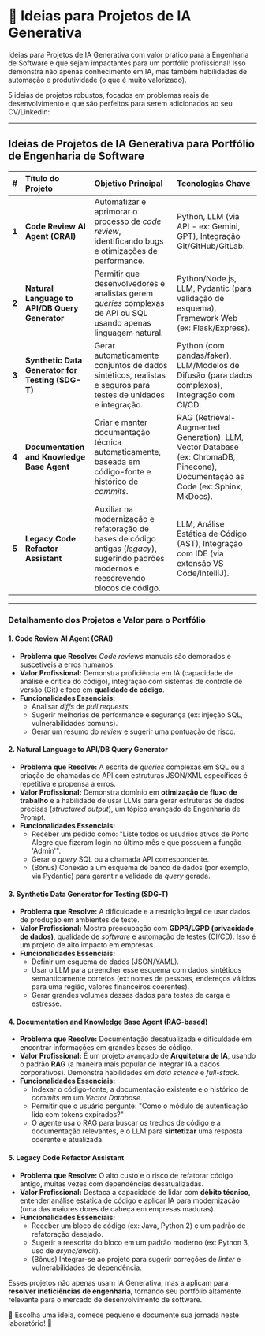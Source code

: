 # 🧠 Ideias para Projetos de IA Generativa

Ideias para Projetos de IA Generativa com valor prático para a Engenharia de Software e que sejam impactantes para um portfólio profissional!
Isso demonstra não apenas conhecimento em IA, mas também habilidades de automação e produtividade (o que é muito valorizado).

5 ideias de projetos robustos, focados em problemas reais de desenvolvimento e que são perfeitos para serem adicionados ao seu CV/LinkedIn:

---

## Ideias de Projetos de IA Generativa para Portfólio de Engenharia de Software

| # | Título do Projeto | Objetivo Principal | Tecnologias Chave |
| :--- | :--- | :--- | :--- |
| **1** | **Code Review AI Agent (CRAI)** | Automatizar e aprimorar o processo de *code review*, identificando bugs e otimizações de performance. | Python, LLM (via API - ex: Gemini, GPT), Integração Git/GitHub/GitLab. |
| **2** | **Natural Language to API/DB Query Generator** | Permitir que desenvolvedores e analistas gerem *queries* complexas de API ou SQL usando apenas linguagem natural. | Python/Node.js, LLM, Pydantic (para validação de esquema), Framework Web (ex: Flask/Express). |
| **3** | **Synthetic Data Generator for Testing (SDG-T)** | Gerar automaticamente conjuntos de dados sintéticos, realistas e seguros para testes de unidades e integração. | Python (com pandas/faker), LLM/Modelos de Difusão (para dados complexos), Integração com CI/CD. |
| **4** | **Documentation and Knowledge Base Agent** | Criar e manter documentação técnica automaticamente, baseada em código-fonte e histórico de *commits*. | RAG (Retrieval-Augmented Generation), LLM, Vector Database (ex: ChromaDB, Pinecone), Documentação as Code (ex: Sphinx, MkDocs). |
| **5** | **Legacy Code Refactor Assistant** | Auxiliar na modernização e refatoração de bases de código antigas (*legacy*), sugerindo padrões modernos e reescrevendo blocos de código. | LLM, Análise Estática de Código (AST), Integração com IDE (via extensão VS Code/IntelliJ). |

---

### Detalhamento dos Projetos e Valor para o Portfólio

#### 1. Code Review AI Agent (CRAI)

* **Problema que Resolve:** *Code reviews* manuais são demorados e suscetíveis a erros humanos.
* **Valor Profissional:** Demonstra proficiência em IA (capacidade de análise e crítica do código), integração com sistemas de controle de versão (Git) e foco em **qualidade de código**.
* **Funcionalidades Essenciais:**
  * Analisar *diffs* de *pull requests*.
  * Sugerir melhorias de performance e segurança (ex: injeção SQL, vulnerabilidades comuns).
  * Gerar um resumo do *review* e sugerir uma pontuação de risco.

#### 2. Natural Language to API/DB Query Generator

* **Problema que Resolve:** A escrita de *queries* complexas em SQL ou a criação de chamadas de API com estruturas JSON/XML específicas é repetitiva e propensa a erros.
* **Valor Profissional:** Demonstra domínio em **otimização de fluxo de trabalho** e a habilidade de usar LLMs para gerar estruturas de dados precisas (*structured output*), um tópico avançado de Engenharia de Prompt.
* **Funcionalidades Essenciais:**
  * Receber um pedido como: "Liste todos os usuários ativos de Porto Alegre que fizeram login no último mês e que possuem a função 'Admin'".
  * Gerar o *query* SQL ou a chamada API correspondente.
  * (Bônus) Conexão a um esquema de banco de dados (por exemplo, via Pydantic) para garantir a validade da *query* gerada.

#### 3. Synthetic Data Generator for Testing (SDG-T)

* **Problema que Resolve:** A dificuldade e a restrição legal de usar dados de produção em ambientes de teste.
* **Valor Profissional:** Mostra preocupação com **GDPR/LGPD (privacidade de dados)**, qualidade de *software* e automação de testes (CI/CD). Isso é um projeto de alto impacto em empresas.
* **Funcionalidades Essenciais:**
  * Definir um esquema de dados (JSON/YAML).
  * Usar o LLM para preencher esse esquema com dados sintéticos semanticamente corretos (ex: nomes de pessoas, endereços válidos para uma região, valores financeiros coerentes).
  * Gerar grandes volumes desses dados para testes de carga e estresse.

#### 4. Documentation and Knowledge Base Agent (RAG-based)

* **Problema que Resolve:** Documentação desatualizada e dificuldade em encontrar informações em grandes bases de código.
* **Valor Profissional:** É um projeto avançado de **Arquitetura de IA**, usando o padrão **RAG** (a maneira mais popular de integrar IA a dados corporativos). Demonstra habilidades em *data science* e *full-stack*.
* **Funcionalidades Essenciais:**
  * Indexar o código-fonte, a documentação existente e o histórico de *commits* em um *Vector Database*.
  * Permitir que o usuário pergunte: "Como o módulo de autenticação lida com tokens expirados?"
  * O agente usa o RAG para buscar os trechos de código e a documentação relevantes, e o LLM para **sintetizar** uma resposta coerente e atualizada.

#### 5. Legacy Code Refactor Assistant

* **Problema que Resolve:** O alto custo e o risco de refatorar código antigo, muitas vezes com dependências desatualizadas.
* **Valor Profissional:** Destaca a capacidade de lidar com **débito técnico**, entender análise estática de código e aplicar IA para modernização (uma das maiores dores de cabeça em empresas maduras).
* **Funcionalidades Essenciais:**
  * Receber um bloco de código (ex: Java, Python 2) e um padrão de refatoração desejado.
  * Sugerir a reescrita do bloco em um padrão moderno (ex: Python 3, uso de *async/await*).
  * (Bônus) Integrar-se ao projeto para sugerir correções de *linter* e vulnerabilidades de dependência.

Esses projetos não apenas usam IA Generativa, mas a aplicam para **resolver ineficiências de engenharia**, tornando seu portfólio altamente relevante para o mercado de desenvolvimento de software.

🚀 Escolha uma ideia, comece pequeno e documente sua jornada neste laboratório! 🚀
